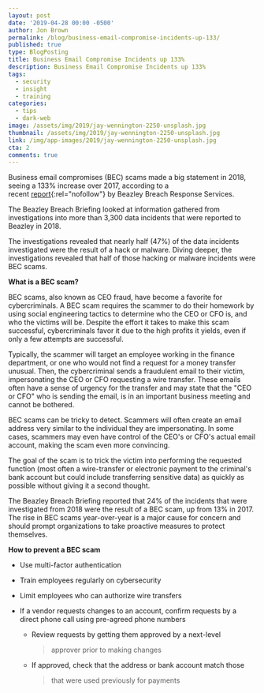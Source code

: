 ```yaml
---
layout: post
date: '2019-04-28 00:00 -0500'
author: Jon Brown
permalink: /blog/business-email-compromise-incidents-up-133/
published: true
type: BlogPosting
title: Business Email Compromise Incidents up 133%
description: Business Email Compromise Incidents up 133%
tags:
  - security
  - insight
  - training
categories:
  - tips
  - dark-web
image: /assets/img/2019/jay-wennington-2250-unsplash.jpg
thumbnail: /assets/img/2019/jay-wennington-2250-unsplash.jpg
link: /img/app-images/2019/jay-wennington-2250-unsplash.jpg
cta: 2
comments: true
---
```

Business email compromises (BEC) scams made a big statement in 2018,
seeing a 133% increase over 2017, according to a
recent [report](https://www.beazley.com/news/2019/beazley_breach_briefing_2019.html){:rel="nofollow"} by
Beazley Breach Response Services.

The Beazley Breach Briefing looked at information gathered from
investigations into more than 3,300 data incidents that were reported to
Beazley in 2018.

The investigations revealed that nearly half (47%) of the data incidents
investigated were the result of a hack or malware. Diving deeper, the
investigations revealed that half of those hacking or malware incidents
were BEC scams.

**What is a BEC scam?**

BEC scams, also known as CEO fraud, have become a favorite for
cybercriminals. A BEC scam requires the scammer to do their homework by
using social engineering tactics to determine who the CEO or CFO is, and
who the victims will be. Despite the effort it takes to make this scam
successful, cybercriminals favor it due to the high profits it yields,
even if only a few attempts are successful.

Typically, the scammer will target an employee working in the finance
department, or one who would not find a request for a money transfer
unusual. Then, the cybercriminal sends a fraudulent email to their
victim, impersonating the CEO or CFO requesting a wire transfer. These
emails often have a sense of urgency for the transfer and may state that
the "CEO or CFO" who is sending the email, is in an important business
meeting and cannot be bothered.

BEC scams can be tricky to detect. Scammers will often create an email
address very similar to the individual they are impersonating. In some
cases, scammers may even have control of the CEO's or CFO's actual email
account, making the scam even more convincing.

The goal of the scam is to trick the victim into performing the
requested function (most often a wire-transfer or electronic payment to
the criminal's bank account but could include transferring sensitive
data) as quickly as possible without giving it a second thought.

The Beazley Breach Briefing reported that 24% of the incidents that were
investigated from 2018 were the result of a BEC scam, up from 13% in
2017. The rise in BEC scams year-over-year is a major cause for concern
and should prompt organizations to take proactive measures to protect
themselves.

**How to prevent a BEC scam**

-   Use multi-factor authentication

-   Train employees regularly on cybersecurity

-   Limit employees who can authorize wire transfers

-   If a vendor requests changes to an account, confirm requests by a
    direct phone call using pre-agreed phone numbers

    -   Review requests by getting them approved by a next-level
        > approver prior to making changes

    -   If approved, check that the address or bank account match those
        > that were used previously for payments
